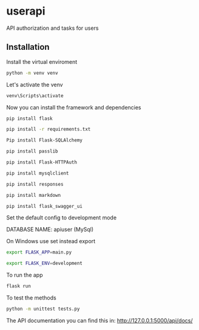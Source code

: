 # userapi
API authorization and tasks for users

## Installation

Install the virtual enviroment

```bash
python -m venv venv
```

Let's activate the venv 

```bash
venv\Scripts\activate
```

Now you can install the framework and dependencies

```bash
pip install flask

pip install -r requirements.txt

Pip install Flask-SQLAlchemy

pip install passlib

pip install Flask-HTTPAuth

pip install mysqlclient

pip install responses

pip install markdown

pip install flask_swagger_ui
```

Set the default config to development mode 

DATABASE NAME: apiuser (MySql)

On Windows use set instead export
```bash
export FLASK_APP=main.py
```
```bash
export FLASK_ENV=development
```

To run the app
```bash
flask run
```

To test the methods
```bash
python -m unittest tests.py
```

The API documentation you can find this in:
http://127.0.0.1:5000/api/docs/